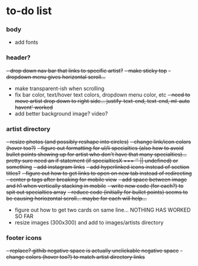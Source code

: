 # to-do list

### body
- add fonts

### header?
~~- drop down nav bar that links to specific artist?~~
  ~~- make sticky top~~ 
  ~~- dropdown menu gives horizontal scroll...~~
  - make transparent-ish when scrolling
  - fix bar color, text/hover text colors, dropdown menu color, etc
  ~~- need to move artist drop down to right side... justify-text-end, text-end, ml-auto havent' worked~~
- add better background image? video?


### artist directory
~~- ~~resize photos (and possibly reshape into circles)~~~~
~~- change link/icon colors (hover too?)~~
~~- figure out formatting for ul/li specialties (also how to avoid bullet points showing up for artist who don't have that many specialties)... pretty sure need an if statement (if specialtiesX === '' || undefined) or something~~
~~- add instagram links~~
~~- add hyperlinked icons instead of section titles?~~
~~- figure out how to get links to open on new tab instead of redirecting~~
~~- center p tags after breaking for mobile view~~
~~- add space between image and h1 when vertically stacking in mobile~~
~~- write new code (for each?) to spit out specialties array~~
  ~~- reduce code (initially for bullet points) seems to be causing horiozontal scroll... maybe for each will help...~~
- figure out how to get two cards on same line... NOTHING HAS WORKED SO FAR
- resize images (300x300) and add to images/artists directory

### footer icons
~~- replace? githib negative space is actually unclickable negative space~~
~~- change colors (hover too?) to match artist directory links~~